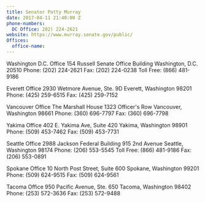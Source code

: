 ```yaml
---
title: Senator Patty Murray
date: 2017-04-11 21:40:00 Z
phone-numbers:
  DC Office: 202) 224-2621
website: https://www.murray.senate.gov/public/
Offices:
  office-name: 
---
```


Washington D.C. Office
154 Russell Senate Office Building
Washington, D.C. 20510
Phone: (202) 224-2621
Fax: (202) 224-0238
Toll Free: (866) 481-9186

Everett Office
2930 Wetmore Avenue, Ste. 9D
Everett, Washington 98201
Phone: (425) 259-6515
Fax: (425) 259-7152

Vancouver Office
The Marshall House
1323 Officer's Row
Vancouver, Washington 98661
Phone: (360) 696-7797
Fax: (360) 696-7798

Yakima Office
402 E. Yakima Ave, Suite 420
Yakima, Washington 98901
Phone: (509) 453-7462
Fax: (509) 453-7731

Seattle Office
2988 Jackson Federal Building
915 2nd Avenue
Seattle, Washington 98174
Phone: (206) 553-5545
Toll Free: (866) 481-9186
Fax: (206) 553-0891

Spokane Office
10 North Post Street, Suite 600
Spokane, Washington 99201
Phone: (509) 624-9515
Fax: (509) 624-9561

Tacoma Office
950 Pacific Avenue, Ste. 650
Tacoma, Washington 98402
Phone: (253) 572-3636
Fax: (253) 572-9488